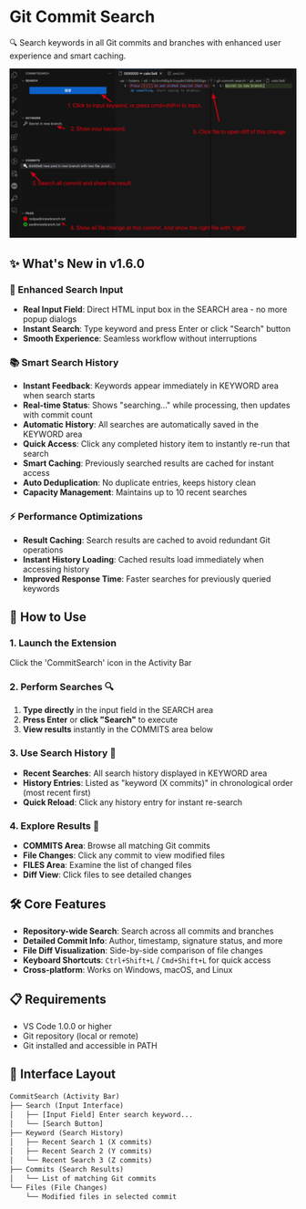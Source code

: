 # Git Commit Search

🔍 Search keywords in all Git commits and branches with enhanced user experience and smart caching.

![Usage](https://raw.githubusercontent.com/purpleroc/pics/main/vsext/usage.png)

## ✨ What's New in v1.6.0

### 🎯 Enhanced Search Input
- **Real Input Field**: Direct HTML input box in the SEARCH area - no more popup dialogs
- **Instant Search**: Type keyword and press Enter or click "Search" button
- **Smooth Experience**: Seamless workflow without interruptions

### 📚 Smart Search History
- **Instant Feedback**: Keywords appear immediately in KEYWORD area when search starts
- **Real-time Status**: Shows "searching..." while processing, then updates with commit count
- **Automatic History**: All searches are automatically saved in the KEYWORD area  
- **Quick Access**: Click any completed history item to instantly re-run that search
- **Smart Caching**: Previously searched results are cached for instant access
- **Auto Deduplication**: No duplicate entries, keeps history clean
- **Capacity Management**: Maintains up to 10 recent searches

### ⚡ Performance Optimizations
- **Result Caching**: Search results are cached to avoid redundant Git operations
- **Instant History Loading**: Cached results load immediately when accessing history
- **Improved Response Time**: Faster searches for previously queried keywords

## 🚀 How to Use

### 1. Launch the Extension
Click the 'CommitSearch' icon in the Activity Bar

### 2. Perform Searches 🔍
1. **Type directly** in the input field in the SEARCH area
2. **Press Enter** or **click "Search"** to execute
3. **View results** instantly in the COMMITS area below

### 3. Use Search History 🔄
- **Recent Searches**: All search history displayed in KEYWORD area
- **History Entries**: Listed as "keyword (X commits)" in chronological order (most recent first)
- **Quick Reload**: Click any history entry for instant re-search

### 4. Explore Results 📂
- **COMMITS Area**: Browse all matching Git commits
- **File Changes**: Click any commit to view modified files
- **FILES Area**: Examine the list of changed files
- **Diff View**: Click files to see detailed changes

## 🛠️ Core Features

- **Repository-wide Search**: Search across all commits and branches
- **Detailed Commit Info**: Author, timestamp, signature status, and more
- **File Diff Visualization**: Side-by-side comparison of file changes
- **Keyboard Shortcuts**: `Ctrl+Shift+L` / `Cmd+Shift+L` for quick access
- **Cross-platform**: Works on Windows, macOS, and Linux

## 📋 Requirements

- VS Code 1.0.0 or higher
- Git repository (local or remote)
- Git installed and accessible in PATH

## 🎨 Interface Layout

```
CommitSearch (Activity Bar)
├── Search (Input Interface)
│   ├── [Input Field] Enter search keyword...
│   └── [Search Button]
├── Keyword (Search History)
│   ├── Recent Search 1 (X commits)
│   ├── Recent Search 2 (Y commits)
│   └── Recent Search 3 (Z commits)
├── Commits (Search Results)
│   └── List of matching Git commits
└── Files (File Changes)
    └── Modified files in selected commit
```
